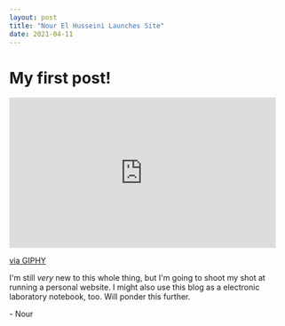 ```yaml
---
layout: post
title: "Nour El Husseini Launches Site"
date: 2021-04-11
---
```


# My first post!

<iframe src="https://giphy.com/embed/12PhfWZDEgVbXi" width="480" height="271" frameBorder="0" class="giphy-embed" allowFullScreen></iframe><p><a href="https://giphy.com/gifs/reaction-happy-excited-12PhfWZDEgVbXi">via GIPHY</a></p>

I'm still *very* new to this whole thing, but I'm going to shoot my shot at running a personal website. I might also use this blog as a electronic laboratory notebook, too. Will ponder this further. 

\- Nour
